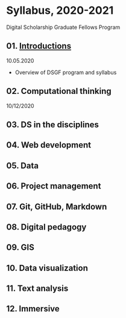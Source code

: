 # Syllabus, 2020-2021
Digital Scholarship Graduate Fellows Program

## 01. [Introductions](sessions/01-intro.md)
10.05.2020

- Overview of DSGF program and syllabus

## 02. Computational thinking
10/12/2020

## 03. DS in the disciplines

## 04. Web development

## 05. Data

## 06. Project management

## 07. Git, GitHub, Markdown

## 08. Digital pedagogy

## 09. GIS

## 10. Data visualization

## 11. Text analysis

## 12. Immersive
